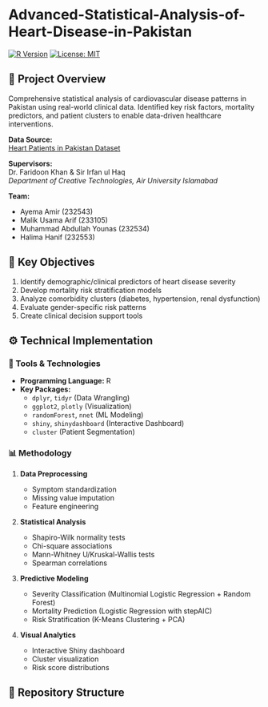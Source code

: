 # Advanced-Statistical-Analysis-of-Heart-Disease-in-Pakistan

[![R Version](https://img.shields.io/badge/R-4.3.1+-blue.svg)](https://www.r-project.org/)
[![License: MIT](https://img.shields.io/badge/License-MIT-yellow.svg)](https://opensource.org/licenses/MIT)

## 📌 Project Overview
Comprehensive statistical analysis of cardiovascular disease patterns in Pakistan using real-world clinical data. Identified key risk factors, mortality predictors, and patient clusters to enable data-driven healthcare interventions.

**Data Source:**  
[Heart Patients in Pakistan Dataset](https://opendata.com.pk/dataset/heart-patients-in-pakistan/resource/70aec9b8-7674-492f-a390-1bd72666744f)

**Supervisors:**  
Dr. Faridoon Khan & Sir Irfan ul Haq  
*Department of Creative Technologies, Air University Islamabad*

**Team:**
- Ayema Amir (232543)
- Malik Usama Arif (233105)
- Muhammad Abdullah Younas (232534)
- Halima Hanif (232553)

## 🧠 Key Objectives
1. Identify demographic/clinical predictors of heart disease severity
2. Develop mortality risk stratification models
3. Analyze comorbidity clusters (diabetes, hypertension, renal dysfunction)
4. Evaluate gender-specific risk patterns
5. Create clinical decision support tools

## ⚙️ Technical Implementation
### 🔧 Tools & Technologies
- **Programming Language:** R
- **Key Packages:** 
  - `dplyr`, `tidyr` (Data Wrangling)
  - `ggplot2`, `plotly` (Visualization)
  - `randomForest`, `nnet` (ML Modeling)
  - `shiny`, `shinydashboard` (Interactive Dashboard)
  - `cluster` (Patient Segmentation)

### 📊 Methodology
1. **Data Preprocessing**
   - Symptom standardization
   - Missing value imputation
   - Feature engineering

2. **Statistical Analysis**
   - Shapiro-Wilk normality tests
   - Chi-square associations
   - Mann-Whitney U/Kruskal-Wallis tests
   - Spearman correlations

3. **Predictive Modeling**
   - Severity Classification (Multinomial Logistic Regression + Random Forest)
   - Mortality Prediction (Logistic Regression with stepAIC)
   - Risk Stratification (K-Means Clustering + PCA)

4. **Visual Analytics**
   - Interactive Shiny dashboard
   - Cluster visualization
   - Risk score distributions

## 📂 Repository Structure

